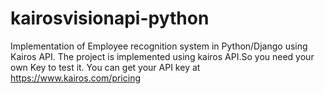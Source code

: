 # kairosvisionapi-python
Implementation of Employee recognition system in Python/Django using Kairos API.
The project is implemented using kairos API.So you need your own Key to test it.
You can get your API key at https://www.kairos.com/pricing
